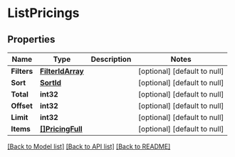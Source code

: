 # ListPricings

## Properties
Name | Type | Description | Notes
------------ | ------------- | ------------- | -------------
**Filters** | [**FilterIdArray**](FilterIdArray.md) |  | [optional] [default to null]
**Sort** | [**SortId**](SortId.md) |  | [optional] [default to null]
**Total** | **int32** |  | [optional] [default to null]
**Offset** | **int32** |  | [optional] [default to null]
**Limit** | **int32** |  | [optional] [default to null]
**Items** | [**[]PricingFull**](PricingFull.md) |  | [optional] [default to null]

[[Back to Model list]](../README.md#documentation-for-models) [[Back to API list]](../README.md#documentation-for-api-endpoints) [[Back to README]](../README.md)


